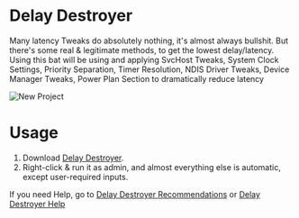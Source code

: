 # Delay Destroyer
Many latency Tweaks do absolutely nothing, it's almost always bullshit. But there's some real & legitimate methods, to get the lowest delay/latency.
Using this bat will be using and applying SvcHost Tweaks, System Clock Settings, Priority Separation, Timer Resolution, NDIS Driver Tweaks, Device Manager Tweaks, Power Plan Section
to dramatically reduce latency

![New Project](https://github.com/QuakedK/Delay-Destroyer/assets/124531365/332b12be-018d-4e24-9a72-7e6f2e895bf5)

# Usage
1. Download [Delay Destroyer](https://github.com/QuakedK/Delay-Destroyer/releases/download/Latency/Delay-Destroyer.bat).
2. Right-click & run it as admin, and almost everything else is automatic, except user-required inputs.
   
If you need Help, go to [Delay Destroyer Recommendations](https://github.com/QuakedK/Delay-Destroyer/blob/main/Delay%20Destroyer%20Recommendations.md) or [Delay Destroyer Help](https://github.com/QuakedK/Delay-Destroyer/blob/main/Delay%20Destoyer%20Help.md)
